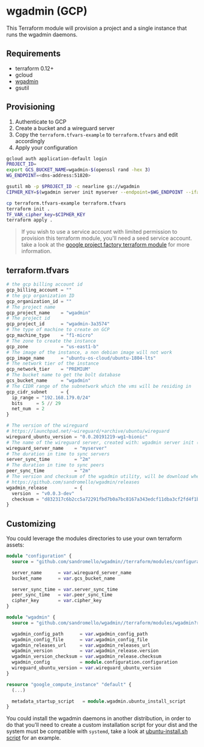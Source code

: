 # wgadmin (GCP)

This Terraform module will provision a project and a single instance that runs the wgadmin daemons.

## Requirements

- terraform 0.12+
- gcloud
- [wgadmin](https://github.com/sandromello/wgadmin/releases)
- gsutil

## Provisioning

1. Authenticate to GCP
2. Create a bucket and a wireguard server
3. Copy the `terraform.tfvars-example` to `terraform.tfvars` and edit accordingly
4. Apply your configuration

```bash
gcloud auth application-default login
PROJECT_ID=
export GCS_BUCKET_NAME=wgadmin-$(openssl rand -hex 3)
WG_ENDPOINT=<dns-address:51820>

gsutil mb -p $PROJECT_ID -c nearline gs://wgadmin
CIPHER_KEY=$(wgadmin server init myserver --endpoint=$WG_ENDPOINT --iface ens4 --override)

cp terraform.tfvars-example terraform.tfvars
terraform init .
TF_VAR_cipher_key=$CIPHER_KEY
terraform apply .
```

> If you wish to use a service account with limited permission to provision this terraform module, you'll need a seed service account. take a look at the [google project factory terraform module](https://github.com/terraform-google-modules/terraform-google-project-factory) for more information.

## terraform.tfvars

```terraform
# the gcp billing account id
gcp_billing_account = ""
# the gcp organization ID
gcp_organization_id = ""
# The project name
gcp_project_name    = "wgadmin"
# The project id
gcp_project_id      = "wgadmin-3a3574"
# The type of machine to create on GCP
gcp_machine_type    = "f1-micro"
# The zone to create the instance
gcp_zone            = "us-east1-b"
# The image of the instance, a non debian image will not work
gcp_image_name      = "ubuntu-os-cloud/ubuntu-1804-lts"
# The network tier of the instance
gcp_network_tier    = "PREMIUM"
# The bucket name to get the bolt database
gcs_bucket_name     = "wgadmin"
# The CIDR range of the subnetwork which the vms will be residing in
gcp_cidr_subnet     = {
  ip_range = "192.168.179.0/24"
  bits     = 5 // 29
  net_num  = 2
}

# The version of the wireguard
# https://launchpad.net/~wireguard/+archive/ubuntu/wireguard
wireguard_ubuntu_version = "0.0.20191219-wg1~bionic"
# The name of the wireguard server, created with: wgadmin server init (...)
wireguard_server_name    = "myserver"
# The duration in time to sync servers
server_sync_time         = "2m"
# The duration in time to sync peers
peer_sync_time           = "2m"
# The version and checksum of the wgadmin utility, will be download when the vm is provisioned
# https://github.com/sandromello/wgadmin/releases
wgadmin_release          = {
  version  = "v0.0.3-dev"
  checksum = "d832317c6b2cc5a72291fbd7b0a7bc8167a343edcf11dba3cf2fd4f1ba2e5f26"
}
```

## Customizing

You could leverage the modules directories to use your own terraform assets:

```terraform
module "configuration" {
  source = "github.com/sandromello/wgadmin//terraform/modules/configuration?ref=v0.0.3"

  server_name      = var.wireguard_server_name
  bucket_name      = var.gcs_bucket_name

  server_sync_time = var.server_sync_time
  peer_sync_time   = var.peer_sync_time
  cipher_key       = var.cipher_key
}

module "wgadmin" {
  source = "github.com/sandromello/wgadmin//terraform/modules/wgadmin?ref=v0.0.3"

  wgadmin_config_path      = var.wgadmin_config_path
  wgadmin_config_file      = var.wgadmin_config_file
  wgadmin_releases_url     = var.wgadmin_releases_url
  wgadmin_version          = var.wgadmin_release.version
  wgadmin_version_checksum = var.wgadmin_release.checksum
  wgadmin_config           = module.configuration.configuration
  wireguard_ubuntu_version = var.wireguard_ubuntu_version
}

resource "google_compute_instance" "default" {
  (...)

  metadata_startup_script   = module.wgadmin.ubuntu_install_script
}
```

You could install the wgadmin daemons in another distribution, in order to do that you'll need to create a custom installation script for your dist and the system must be compatible with `systemd`, take a look at [ubuntu-install.sh script](../../modules/wgadmin/resources/ubuntu-install.sh) for an example.
